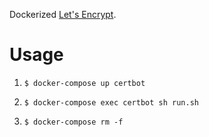 Dockerized [Let's Encrypt](https://letsencrypt.org).

# Usage

1. `$ docker-compose up certbot`

1. `$ docker-compose exec certbot sh run.sh`

1. `$ docker-compose rm -f`

